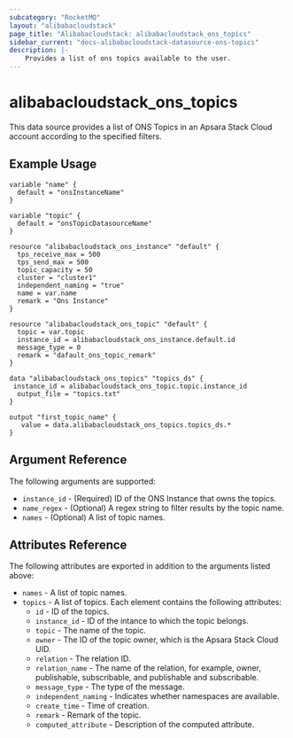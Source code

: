 ```yaml
---
subcategory: "RocketMQ"
layout: "alibabacloudstack"
page_title: "Alibabacloudstack: alibabacloudstack_ons_topics"
sidebar_current: "docs-alibabacloudstack-datasource-ons-topics"
description: |-
    Provides a list of ons topics available to the user.
---
```


# alibabacloudstack_ons_topics

This data source provides a list of ONS Topics in an Apsara Stack Cloud account according to the specified filters.



## Example Usage

```
variable "name" {
  default = "onsInstanceName"
}

variable "topic" {
  default = "onsTopicDatasourceName"
}

resource "alibabacloudstack_ons_instance" "default" {
  tps_receive_max = 500
  tps_send_max = 500
  topic_capacity = 50
  cluster = "cluster1"
  independent_naming = "true"
  name = var.name
  remark = "Ons Instance"
}

resource "alibabacloudstack_ons_topic" "default" {
  topic = var.topic
  instance_id = alibabacloudstack_ons_instance.default.id
  message_type = 0
  remark = "dafault_ons_topic_remark"
}

data "alibabacloudstack_ons_topics" "topics_ds" {
 instance_id = alibabacloudstack_ons_topic.topic.instance_id
  output_file = "topics.txt"
}

output "first_topic_name" {
   value = data.alibabacloudstack_ons_topics.topics_ds.*
}
```

## Argument Reference

The following arguments are supported:

* `instance_id` - (Required) ID of the ONS Instance that owns the topics.
* `name_regex` - (Optional) A regex string to filter results by the topic name. 
* `names` - (Optional) A list of topic names.

## Attributes Reference

The following attributes are exported in addition to the arguments listed above:

* `names` - A list of topic names.
* `topics` - A list of topics. Each element contains the following attributes:
  * `id` - ID of the topics.
  * `instance_id` - ID of the intance to which the topic belongs.
  * `topic` - The name of the topic.
  * `owner` - The ID of the topic owner, which is the Apsara Stack Cloud UID.
  * `relation` - The relation ID. 
  * `relation_name` - The name of the relation, for example, owner, publishable, subscribable, and publishable and subscribable.
  * `message_type` - The type of the message.
  * `independent_naming` - Indicates whether namespaces are available. 
  * `create_time` - Time of creation.
  * `remark` - Remark of the topic.
  * `computed_attribute` - Description of the computed attribute.